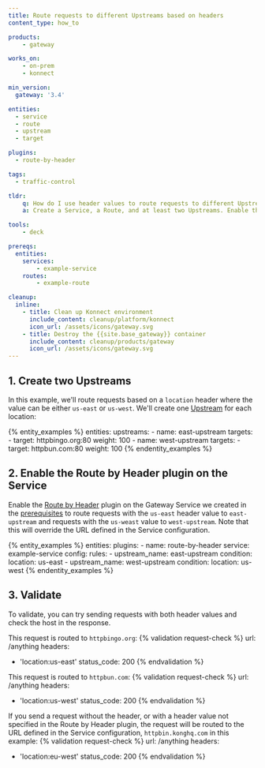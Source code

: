```yaml
---
title: Route requests to different Upstreams based on headers
content_type: how_to

products:
    - gateway

works_on:
    - on-prem
    - konnect

min_version:
  gateway: '3.4'

entities: 
  - service
  - route
  - upstream
  - target

plugins:
  - route-by-header

tags:
  - traffic-control

tldr:
    q: How do I use header values to route requests to different Upstreams?
    a: Create a Service, a Route, and at least two Upstreams. Enable the Route by Header plugin and configure the rules for routing requests.

tools:
    - deck

prereqs:
  entities:
    services:
        - example-service
    routes:
        - example-route

cleanup:
  inline:
    - title: Clean up Konnect environment
      include_content: cleanup/platform/konnect
      icon_url: /assets/icons/gateway.svg
    - title: Destroy the {{site.base_gateway}} container
      include_content: cleanup/products/gateway
      icon_url: /assets/icons/gateway.svg
---
```


## 1. Create two Upstreams

In this example, we'll route requests based on a `location` header where the value can be either `us-east` or `us-west`. We'll create one [Upstream](/gateway/entities/upstream/) for each location:

{% entity_examples %}
entities:
  upstreams:
    - name: east-upstream
      targets:
        - target: httpbingo.org:80
          weight: 100
    - name: west-upstream
      targets:
        - target: httpbun.com:80
          weight: 100
{% endentity_examples %}

## 2. Enable the Route by Header plugin on the Service

Enable the [Route by Header](/plugins/route-by-header/) plugin on the Gateway Service we created in the [prerequisites](#pre-configured-entities) to route requests with the `us-east` header value to `east-upstream` and requests with the `us-weast` value to `west-upstream`. 
Note that this will override the URL defined in the Service configuration.

{% entity_examples %}
entities:
    plugins:
    - name: route-by-header
      service: example-service
      config:
        rules:
        - upstream_name: east-upstream
          condition:
            location: us-east
        - upstream_name: west-upstream
          condition:
            location: us-west
{% endentity_examples %}

## 3. Validate
To validate, you can try sending requests with both header values and check the host in the response.

This request is routed to `httpbingo.org`:
{% validation request-check %}
url: /anything
headers:
  - 'location:us-east'
status_code: 200
{% endvalidation %}

This request is routed to `httpbun.com`:
{% validation request-check %}
url: /anything
headers:
  - 'location:us-west'
status_code: 200
{% endvalidation %}


If you send a request without the header, or with a header value not specified in the Route by Header plugin, the request will be routed to the URL defined in the Service configuration, `httpbin.konghq.com` in this example:
{% validation request-check %}
url: /anything
headers:
- 'location:eu-west'
status_code: 200
{% endvalidation %}